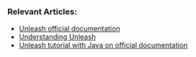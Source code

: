 
### Relevant Articles:

- [Unleash official documentation](https://docs.getunleash.io/feature-flag-tutorials/)
- [Understanding Unleash](https://docs.getunleash.io/understanding-unleash)
- [Unleash tutorial with Java on official documentation](https://docs.getunleash.io/feature-flag-tutorials/java)